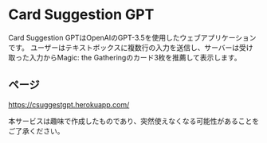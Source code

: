 # Card Suggestion GPT

Card Suggestion GPTはOpenAIのGPT-3.5を使用したウェブアプリケーションです。
ユーザーはテキストボックスに複数行の入力を送信し、サーバーは受け取った入力からMagic: the Gatheringのカード3枚を推薦して表示します。

## ページ

https://csuggestgpt.herokuapp.com/

本サービスは趣味で作成したものであり、突然使えなくなる可能性があることをご了承ください。